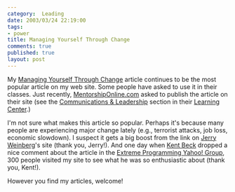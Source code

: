 ```yaml
--- 
category:  Leading
date: 2003/03/24 22:19:00
tags: 
- power
title: Managing Yourself Through Change
comments: true
published: true
layout: post
---
```


<p> My <a href="/articles/managing_yourself_through_change.html">Managing Yourself Through Change</a> article continues to be the most popular article on my web site.  Some people have asked to use it in their classes.  Just recently, <a href="http://www.mentorshiponline.com">MentorshipOnline.com</a> asked to publish the article on their site (see the <a href="http://www.mentorshiponline.com/cat.list.asp?cid=19&amp;section=learning&amp;cat=artlearncat">Communications &amp; Leadership</a> section in their <a href="http://www.mentorshiponline.com/articles.learning.asp">Learning Center</a>.) </p>
<p> I'm not sure what makes this article so popular.  Perhaps it's because many people are experiencing major change lately (e.g., terrorist attacks, job loss, economic slowdown). I suspect it gets a big boost from the link on <a href="http://www.geraldmweinberg.com">Jerry Weinberg</a>'s site (thank you, Jerry!). And one day when <a href="http://www.threeriversinstitute.org/id18.htm">Kent Beck</a> dropped a nice comment about the article in the <a href="http://groups.yahoo.com/group/extremeprogramming">Extreme Programming Yahoo! Group</a>, 300 people visited my site to see what he was so enthusiastic about (thank you, Kent!). </p>
<p> However you find my articles, welcome! </p>
